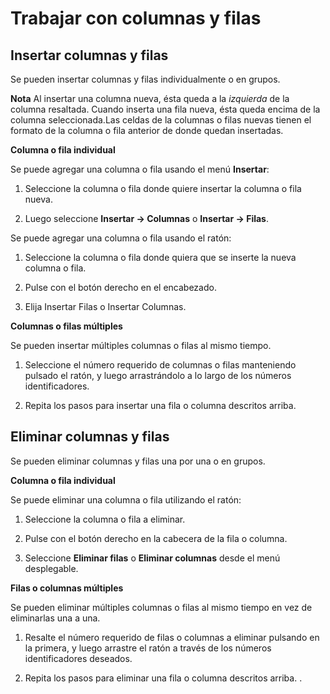 
# Trabajar con columnas y filas

## Insertar columnas y filas

Se pueden insertar columnas y filas individualmente o en grupos.

**Nota** Al insertar una columna nueva, ésta queda a la *izquierda* de la columna resaltada. Cuando inserta una fila nueva, ésta queda encima de la columna seleccionada.Las celdas de la columnas o filas nuevas tienen el formato de la columna o fila anterior de donde quedan insertadas.

**Columna o fila individual**

Se puede agregar una columna o fila usando el menú **Insertar**:


1. Seleccione la columna o fila donde quiere insertar la columna o fila nueva.

1. Luego seleccione **Insertar → Columnas** o **Insertar → Filas**.



Se puede agregar una columna o fila usando el ratón:

1. Seleccione la columna o fila donde quiera que se inserte la nueva columna o fila.

1. Pulse con el botón derecho en el encabezado.

1. Elija Insertar Filas o Insertar Columnas.

**Columnas o filas múltiples**

Se pueden insertar múltiples columnas o filas al mismo tiempo.

1. Seleccione el número requerido de columnas o filas manteniendo pulsado el ratón, y luego arrastrándolo a lo largo de los números identificadores.

1. Repita los pasos para insertar una fila o columna descritos arriba.

## Eliminar columnas y filas

Se pueden eliminar columnas y filas una por una o en grupos.

**Columna o fila individual**

Se puede eliminar una columna o fila utilizando el ratón:


1. Seleccione la columna o fila a eliminar.

1. Pulse con el botón derecho en la cabecera de la fila o columna.

1. Seleccione **Eliminar filas** o **Eliminar columnas** desde el menú desplegable.


**Filas o columnas múltiples**

Se pueden eliminar múltiples columnas o filas al mismo tiempo en vez de eliminarlas una a una.

1. Resalte el número requerido de filas o columnas a eliminar pulsando en la primera, y luego arrastre el ratón a través de los números identificadores deseados.

1. Repita los pasos para eliminar una fila o columna descritos arriba.
.

